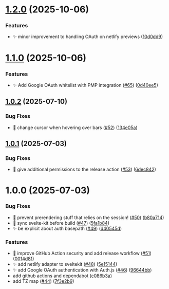 # [1.2.0](https://github.com/RabiesResearch/audrey/compare/v1.1.0...v1.2.0) (2025-10-06)


### Features

* :sparkles: minor improvement to handling OAuth on netlify previews ([10d0dd9](https://github.com/RabiesResearch/audrey/commit/10d0dd903feadd4ad07c552597be86b747122e48))

# [1.1.0](https://github.com/RabiesResearch/audrey/compare/v1.0.2...v1.1.0) (2025-10-06)


### Features

* ✨ Add Google OAuth whitelist with PMP integration ([#65](https://github.com/RabiesResearch/audrey/issues/65)) ([0d40ee5](https://github.com/RabiesResearch/audrey/commit/0d40ee5c18b284260b4e5f57671233543c51c993))

## [1.0.2](https://github.com/RabiesResearch/audrey/compare/v1.0.1...v1.0.2) (2025-07-10)


### Bug Fixes

* :bug: change cursor when hovering over bars ([#52](https://github.com/RabiesResearch/audrey/issues/52)) ([134e05a](https://github.com/RabiesResearch/audrey/commit/134e05a8c74e0e481942a39d849e3eec5673de94))

## [1.0.1](https://github.com/RabiesResearch/audrey/compare/v1.0.0...v1.0.1) (2025-07-03)


### Bug Fixes

* :construction_worker: give additional permissions to the release action ([#53](https://github.com/RabiesResearch/audrey/issues/53)) ([6dec842](https://github.com/RabiesResearch/audrey/commit/6dec84206176eebc01d17daf4186030df1bb5ebc))

# 1.0.0 (2025-07-03)


### Bug Fixes

* :bug: prevent prerendering stuff that relies on the session! ([#50](https://github.com/RabiesResearch/audrey/issues/50)) ([b80a714](https://github.com/RabiesResearch/audrey/commit/b80a714bd6efb289fa74e267eb15ee3b89188242))
* :bug: sync svelte-kit before build ([#47](https://github.com/RabiesResearch/audrey/issues/47)) ([5fa1b84](https://github.com/RabiesResearch/audrey/commit/5fa1b847903cf8664200869f0baab065ae48f00e))
* :sparkles: be explicit about auth basepath ([#49](https://github.com/RabiesResearch/audrey/issues/49)) ([d40545d](https://github.com/RabiesResearch/audrey/commit/d40545d02f9d84b281251732ddd20d0a493c9fb4))


### Features

* :construction_worker: improve GitHub Action security and add release workflow ([#51](https://github.com/RabiesResearch/audrey/issues/51)) ([0014d81](https://github.com/RabiesResearch/audrey/commit/0014d81bbc3a27c767b06a626f620262b66950b0))
* :sparkles:  add netlify adapter to sveltekit ([#48](https://github.com/RabiesResearch/audrey/issues/48)) ([5e15144](https://github.com/RabiesResearch/audrey/commit/5e151449f0436e79295838d005dca2fe66e07852))
* ✨ add Google OAuth authentication with Auth.js ([#46](https://github.com/RabiesResearch/audrey/issues/46)) ([96644bb](https://github.com/RabiesResearch/audrey/commit/96644bbfaf022b517461391542ab65b76007183c))
* add github actions and dependabot ([c086b3a](https://github.com/RabiesResearch/audrey/commit/c086b3acc91e63f88433c9a8be7476c0ac593566))
* add TZ map ([#44](https://github.com/RabiesResearch/audrey/issues/44)) ([7f3e2b9](https://github.com/RabiesResearch/audrey/commit/7f3e2b9b2b27e352e4525a27b78a614af0add8b6))
